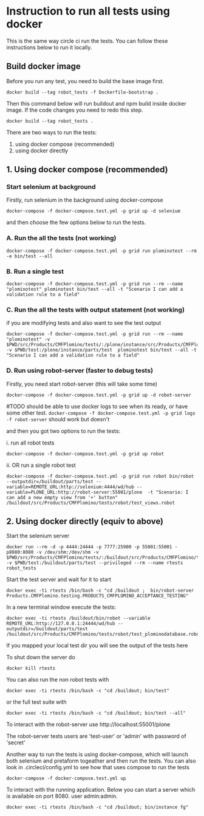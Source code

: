 
# Instruction to run all tests using docker

This is the same way circle ci run the tests.
You can follow these instructions below to run it locally.

## Build docker image

Before you run any test, you need to build the base image first.

```
docker build --tag robot_tests -f Dockerfile-bootstrap .
```

Then this command below will run buildout and npm build inside docker image.
If the code changes you need to redo this step.

```
docker build --tag robot_tests .
```

There are two ways to run the tests:

1. using docker compose (recommended)
2. using docker directly

## 1. Using docker compose (recommended)

### Start selenium at background

Firstly, run selenium in the background using docker-compose

```
docker-compose -f docker-compose.test.yml -p grid up -d selenium
```

and then choose the few options below to run the tests.

### A. Run the all the tests (not working)

```
docker-compose -f docker-compose.test.yml -p grid run plominotest --rm -e bin/test --all
```

### B. Run a single test

```
docker-compose -f docker-compose.test.yml -p grid run --rm --name "plominotest" plominotest bin/test --all -t "Scenario I can add a validation rule to a field"
```

### C. Run the all the tests with output statement (not working)

if you are modifying tests and also want to see the test output

```
docker-compose -f docker-compose.test.yml -p grid run --rm --name "plominotest" -v $PWD/src/Products/CMFPlomino/tests/:/plone/instance/src/Products/CMFPlomino/tests -v $PWD/test:/plone/instance/parts/test  plominotest bin/test --all -t "Scenario I can add a validation rule to a field"
```

### D. Run using robot-server (faster to debug tests)

Firstly, you need start robot-server (this will take some time)

```
docker-compose -f docker-compose.test.yml -p grid up -d robot-server
```

#TODO should be able to use docker logs to see when its ready, or have some other test. ```docker-compose -f docker-compose.test.yml -p grid logs -f robot-server``` should work but doesn't

and then you got two options to run the tests:

i. run all robot tests

```
docker-compose -f docker-compose.test.yml -p grid up robot
```

ii. OR run a single robot test

```
docker-compose -f docker-compose.test.yml -p grid run robot bin/robot --outputdir=/buildout/parts/test --variable=REMOTE_URL:http://selenium:4444/wd/hub --variable=PLONE_URL:http://robot-server:55001/plone  -t "Scenario: I can add a new empty view from '+' button" /buildout/src/Products/CMFPlomino/tests/robot/test_views.robot
```





## 2. Using docker directly (equiv to above)

Start the selenium server

```
docker run --rm -d -p 4444:24444 -p 7777:25900 -p 55001:55001 -p8080:8080 -v /dev/shm:/dev/shm -v $PWD/src/Products/CMFPlomino/tests/:/buildout/src/Products/CMFPlomino/tests -v $PWD/test:/buildout/parts/test --privileged --rm --name rtests robot_tests
```

Start the test server and wait for it to start

```
docker exec -ti rtests /bin/bash -c "cd /buildout ;  bin/robot-server Products.CMFPlomino.testing.PRODUCTS_CMFPLOMINO_ACCEPTANCE_TESTING"
```

In a new terminal window execute the tests:

```
docker exec -ti rtests /buildout/bin/robot --variable REMOTE_URL:http://127.0.0.1:24444/wd/hub --outputdir=/buildout/parts/test /buildout/src/Products/CMFPlomino/tests/robot/test_plominodatabase.robot
```

If you mapped your local test dir you will see the output of the tests here

To shut down the server do

```
docker kill rtests
```

You can also run the non robot tests with

```
docker exec -ti rtests /bin/bash -c "cd /buildout; bin/test"
```

or the full test suite with

```
docker exec -ti rtests /bin/bash -c "cd /buildout; bin/test --all"
```

To interact with the robot-server use http://localhost:55001/plone

The robot-server tests users are 'test-user' or 'admin' with password of 'secret'

Another way to run the tests is using docker-compose, which will launch both selenium and pretaform togeather and then run
the tests. You can also look in .circleci/config.yml to see how that uses compose to run the tests

```
docker-compose -f docker-compose.test.yml up
```

To interact with the running application. Below you can start a server which is available on port 8080. user admin:admin.

```
docker exec -ti rtests /bin/bash -c "cd /buildout; bin/instance fg"
```
